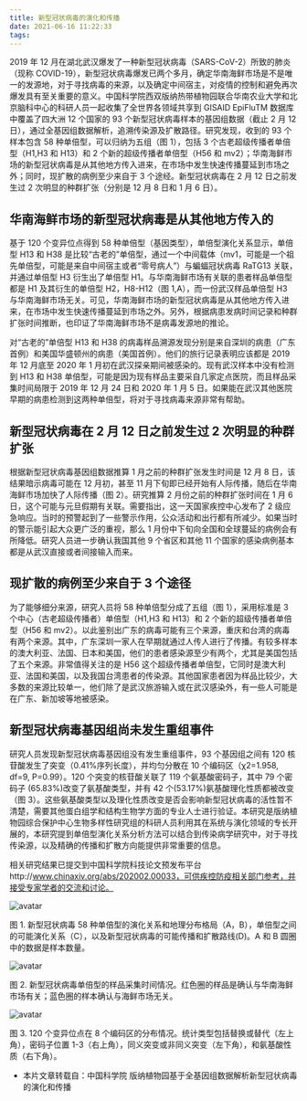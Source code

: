 ```yaml
---
title: 新型冠状病毒的演化和传播
date: 2021-06-16 11:22:33
tags:
---
```


2019 年 12 月在湖北武汉爆发了一种新型冠状病毒（SARS-CoV-2）所致的肺炎（现称 COVID-19），新型冠状病毒爆发已两个多月，确定华南海鲜市场是不是唯一的发源地，对于寻找病毒的来源，以及确定中间宿主，对疫情的控制和避免再次爆发具有至关重要的意义。中国科学院西双版纳热带植物园联合华南农业大学和北京脑科中心的科研人员一起收集了全世界各领域共享到 GISAID EpiFluTM 数据库中覆盖了四大洲 12 个国家的 93 个新型冠状病毒样本的基因组数据（截止 2 月 12 日），通过全基因组数据解析，追溯传染源及扩散路径。研究发现，收到的 93 个样本包含 58 种单倍型，可以归纳为五组（图 1），包括 3 个古老超级传播者单倍型（H1,H3 和 H13）和 2 个新的超级传播者单倍型（H56 和 mv2）；华南海鲜市场的新型冠状病毒是从其他地方传入进来，在市场中发生快速传播蔓延到市场之外；同时，现扩散的病例至少来自于 3 个途经。新型冠状病毒在 2 月 12 日之前发生过 2 次明显的种群扩张（分别是 12 月 8 日和 1 月 6 日）。

## 华南海鲜市场的新型冠状病毒是从其他地方传入的

基于 120 个变异位点得到 58 种单倍型（基因类型），单倍型演化关系显示，单倍型 H13 和 H38 是比较“古老的”单倍型，通过一个中间载体（mv1，可能是一个祖先单倍型，可能是来自中间宿主或者“零号病人”）与蝙蝠冠状病毒 RaTG13 关联，并通过单倍型 H3 衍生出了单倍型 H1。与华南海鲜市场有关联的患者样品单倍型都是 H1 及其衍生的单倍型 H2，H8-H12（图 1,A），而一份武汉样品单倍型 H3 与华南海鲜市场无关。可见，华南海鲜市场的新型冠状病毒是从其他地方传入进来，在市场中发生快速传播蔓延到市场之外。另外，根据病患发病时间记录和种群扩张时间推断，也印证了华南海鲜市场不是病毒发源地的推论。

对“古老的”单倍型 H13 和 H38 的病毒样品溯源发现分别是来自深圳的病患（广东首例）和美国华盛顿州的病患（美国首例）。他们的旅行记录表明应该都是 2019 年 12 月底至 2020 年 1 月初在武汉探亲期间被感染的。现有武汉样本中没有检测到 H13 和 H38 单倍型，可能是因为现有样品主要采自几家定点医院，而且样品采集时间局限于 2019 年 12 月 24 日和 2020 年 1 月 5 日。如果能在武汉其他医院早期的病患检测到这两种单倍型，将对于寻找病毒来源非常有帮助。

## 新型冠状病毒在 2 月 12 日之前发生过 2 次明显的种群扩张

根据新型冠状病毒基因组数据推算 1 月之前的种群扩张发生时间是 12 月 8 日，该结果暗示病毒可能在 12 月初，甚至 11 月下旬即已经开始有人际传播，随后在华南海鲜市场加快了人际传播（图 2）。研究推算 2 月份之前的种群扩张时间在 1 月 6 日，这个可能与元旦假期有关联。需要指出，这一天国家疾控中心发布了 2 级应急响应。当时的预警起到了一些警示作用，公众活动和出行都有所减少。如果当时的警示能引起大众更广泛的重视，那么 1 月份中下旬向全国和全球蔓延的病例会有所降低。研究人员进一步确认我国其他 9 个省区和其他 11 个国家的感染病例基本都是从武汉直接或者间接输入而来。

## 现扩散的病例至少来自于 3 个途径

为了能够细分来源，研究人员将 58 种单倍型分成了五组（图 1），采用标准是 3 个中心（古老超级传播者）单倍型（H1,H3 和 H13）和 2 个新的超级传播者单倍型（H56 和 mv2）。以此鉴别出广东的病毒可能有三个来源，重庆和台湾的病毒有两个来源。其中，广东深圳一家人在早期就通过人传人进行了传播。有较多样本的澳大利亚、法国、日本和美国，他们的患者感染源至少有两个，尤其是美国包括了五个来源。非常值得关注的是 H56 这个超级传播者单倍型，它同时是澳大利亚、法国和美国，以及我国台湾患者的传染源。其他国家患者因为样品比较少，大多数的来源比较单一，他们除了是武汉旅游输入或在武汉感染外，有一些人可能是在广东、新加坡等地被感染。

## 新型冠状病毒基因组尚未发生重组事件

研究人员发现新型冠状病毒基因组没有发生重组事件，93 个基因组之间有 120 核苷酸发生了突变（0.41%序列长度），并均匀分散在 10 个编码区（χ2=1.958, df=9, P=0.99）。120 个突变的核苷酸关联了 119 个氨基酸密码子，其中 79 个密码子 (65.83%)改变了氨基酸类型，并有 42 个(53.17%)氨基酸理化性质都被改变（图 3）。这些氨基酸类型以及理化性质改变是否会影响新型冠状病毒的活性暂不清楚，需要其他蛋白组学和结构生物学方面的专业人士进行验证。本研究是版纳植物园综合保护中心生物多样性研究组的科研人员利用其在系统与演化领域的专长开展的，本研究提到单倍型演化关系分析方法可以结合到传染病学研究中，对于寻找传染源，以及精确的传播和扩散方向能提供非常重要的信息。

相关研究结果已提交到中国科学院科技论文预发布平台http://www.chinaxiv.org/abs/202002.00033，可供疾控防疫相关部门参考，并接受专家学者的交流和讨论。

![avatar](http://www.xtbg.ac.cn/xwzx/kydt/202002/W020200221328412561758.jpg)

图 1. 新型冠状病毒 58 种单倍型的演化关系和地理分布格局（A，B），单倍型之间的可能演化关系（C），以及新型冠状病毒的可能传播和扩散路线(D)。A 和 B 圆圈中的数据是样本数量。

![avatar](http://www.xtbg.ac.cn/xwzx/kydt/202002/W020200221328412450191.jpg)

图 2. 新型冠状病毒单倍型的样品采集时间情况。红色圈的样品是确认与华南海鲜市场有关；蓝色圈的样本确认与海鲜市场无关。

![avatar](http://www.xtbg.ac.cn/xwzx/kydt/202002/W020200221328412329044.jpg)

图 3. 120 个变异位点在 8 个编码区的分布情况。统计类型包括替换或替代（左上角），密码子位置 1-3（右上角），同义突变或非同义突变（左下角），和氨基酸性质（右下角）。

- 本片文章转载自：中国科学院 版纳植物园基于全基因组数据解析新型冠状病毒的演化和传播
